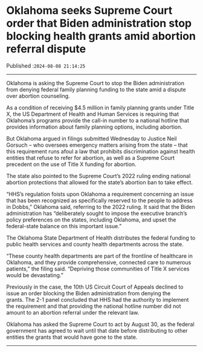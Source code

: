 # Oklahoma seeks Supreme Court order that Biden administration stop blocking health grants amid abortion referral dispute

Published :`2024-08-08 21:14:25`

---

Oklahoma is asking the Supreme Court to stop the Biden administration from denying federal family planning funding to the state amid a dispute over abortion counseling.

As a condition of receiving $4.5 million in family planning grants under Title X, the US Department of Health and Human Services is requiring that Oklahoma’s programs provide the call-in number to a national hotline that provides information about family planning options, including abortion.

But Oklahoma argued in filings submitted Wednesday to Justice Neil Gorsuch – who oversees emergency matters arising from the state – that this requirement runs afoul a law that prohibits discrimination against health entities that refuse to refer for abortion, as well as a Supreme Court precedent on the use of Title X funding for abortion.

The state also pointed to the Supreme Court’s 2022 ruling ending national abortion protections that allowed for the state’s abortion ban to take effect.

“HHS’s regulation foists upon Oklahoma a requirement concerning an issue that has been recognized as specifically reserved to the people to address in Dobbs,” Oklahoma said, referring to the 2022 ruling. It said that the Biden administration has “deliberately sought to impose the executive branch’s policy preferences on the states, including Oklahoma, and upset the federal-state balance on this important issue.”

The Oklahoma State Department of Health distributes the federal funding to public health services and county health departments across the state.

“These county health departments are part of the frontline of healthcare in Oklahoma, and they provide comprehensive, connected care to numerous patients,” the filing said. “Depriving those communities of Title X services would be devastating.”

Previously in the case, the 10th US Circuit Court of Appeals declined to issue an order blocking the Biden administration from denying the grants. The 2-1 panel concluded that HHS had the authority to implement the requirement and that providing the national hotline number did not amount to an abortion referral under the relevant law.

Oklahoma has asked the Supreme Court to act by August 30, as the federal government has agreed to wait until that date before distributing to other entities the grants that would have gone to the state.

---

